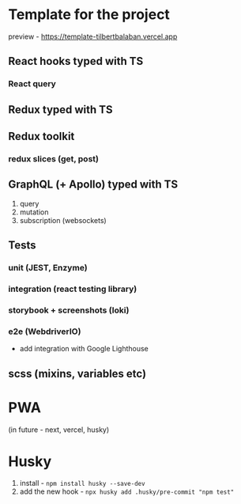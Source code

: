 # Template for the project

preview - https://template-tilbertbalaban.vercel.app

## React hooks typed with TS

### React query

## Redux typed with TS

## Redux toolkit

### redux slices (get, post)

## GraphQL (+ Apollo) typed with TS

1. query
2. mutation
3. subscription (websockets)

## Tests

### unit (JEST, Enzyme)

### integration (react testing library)

### storybook + screenshots (loki)

### e2e (WebdriverIO)

- add integration with Google Lighthouse

## scss (mixins, variables etc)

# PWA

(in future - next, vercel, husky)

# Husky

1. install - `npm install husky --save-dev`
2. add the new hook - `npx husky add .husky/pre-commit "npm test"`
